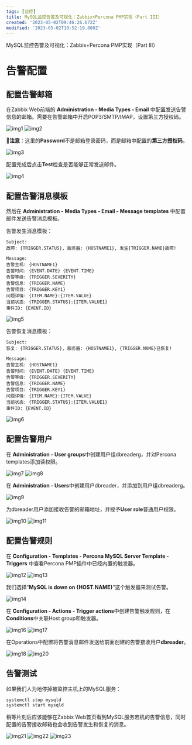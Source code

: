 ```yaml
---
tags: [监控]
title: MySQL监控告警及可视化：Zabbix+Percona PMP实现（Part III）
created: '2023-05-02T09:46:26.672Z'
modified: '2023-05-02T10:52:19.880Z'
---
```


MySQL监控告警及可视化：Zabbix+Percona PMP实现（Part III）

# 告警配置
## 配置告警邮箱
在Zabbix Web前端的 **Administration - Media Types - Email** 中配置发送告警信息的邮箱。需要在告警邮箱中开启POP3/SMTP/IMAP，设置第三方授权码。

![img1](https://img-blog.csdnimg.cn/5145a89d143e473cad862a9d8c942e7a.png#pic_center)
![img2](https://img-blog.csdnimg.cn/d3e7c2b25994480e91ba7408b2020e0b.png#pic_center)

:eagle:**注意**：这里的**Password**不是邮箱登录密码，而是邮箱中配置的**第三方授权码**。

![img3](https://img-blog.csdnimg.cn/dd6788cf32ea4d888b4cbbd40791683f.png#pic_center)

配置完成后点击**Test**检查是否能够正常发送邮件。

![img4](https://img-blog.csdnimg.cn/f9b45effb43441ab9c69403eb4696c0e.png#pic_center)


## 配置告警消息模板
然后在 **Administration - Media Types - Email - Message templates** 中配置邮件发送告警消息模板。

告警发生消息模板：
```
Subject: 
故障: {TRIGGER.STATUS}, 服务器: {HOSTNAME1}, 发生{TRIGGER.NAME}故障!

Message:
告警主机: {HOSTNAME1}
告警时间: {EVENT.DATE} {EVENT.TIME}
告警等级: {TRIGGER.SEVERITY}
告警信息: {TRIGGER.NAME}
告警项目: {TRIGGER.KEY1}
问题详情: {ITEM.NAME}:{ITEM.VALUE}
当前状态: {TRIGGER.STATUS}:{ITEM.VALUE1}
事件ID: {EVENT.ID}
```

![img5](https://img-blog.csdnimg.cn/02695b418a834f479153523e36721cda.png#pic_center)

告警恢复消息模板：
```
Subject:
恢复: {TRIGGER.STATUS}, 服务器: {HOSTNAME1}, {TRIGGER.NAME}已恢复!

Message:
告警主机: {HOSTNAME1}
告警时间: {EVENT.DATE} {EVENT.TIME}
告警等级: {TRIGGER.SEVERITY}
告警信息: {TRIGGER.NAME}
告警项目: {TRIGGER.KEY1}
问题详情: {ITEM.NAME}:{ITEM.VALUE}
当前状态: {TRIGGER.STATUS}:{ITEM.VALUE1}
事件ID: {EVENT.ID}
```

![img6](https://img-blog.csdnimg.cn/cbd9e0c8f2aa4396894cd4f166fe0022.png#pic_center)

## 配置告警用户

在 **Administration - User groups**中创建用户组dbreaderg，并对Percona templates添加读权限。

![img7](https://img-blog.csdnimg.cn/d50fce22f37146ca9135d43e9081698f.png#pic_center)
![img8](https://img-blog.csdnimg.cn/5457c0df078c4a128dea4c0a721f442a.png#pic_center)

在 **Administration - Users**中创建用户dbreader，并添加到用户组dbreaderg。

![img9](https://img-blog.csdnimg.cn/889a702605a5440aa4b785a6ec7f2429.png#pic_center)

为dbreader用户添加接收告警的邮箱地址，并授予**User role**普通用户权限。

![img10](https://img-blog.csdnimg.cn/f8e8b4d98d2546d08583dfecee00f740.png#pic_center)
![img11](https://img-blog.csdnimg.cn/5c2d468785994fce881812a4e6101e02.png#pic_center)


## 配置告警规则
在 **Configuration - Templates - Percona MySQL Server Template - Triggers** 中查看Percona PMP插件中已经内置的触发器。

![img12](https://img-blog.csdnimg.cn/921ef7b4b7e64f2c866b0ec7f7490761.png#pic_center)
![img13](https://img-blog.csdnimg.cn/25ff370b3fef467481d95603a5719afb.png#pic_center)

我们选择“**MySQL is down on {HOST.NAME}**”这个触发器来测试告警。

![img14](https://img-blog.csdnimg.cn/c0b37f0c957d4c7d83445ae68801b59e.png#pic_center)

在 **Configuration - Actions - Trigger actions**中创建告警触发规则，在**Conditions**中关联Host group和触发器。

![img16](https://img-blog.csdnimg.cn/83a09763fc7f4b398bc2996491ab359c.png#pic_center)
![img17](https://img-blog.csdnimg.cn/967abe911c7c47b59e3178e1fa9cbb11.png#pic_center)

在Operations中配置将告警消息邮件发送给前面创建的告警接收用户**dbreader**。

![img18](https://img-blog.csdnimg.cn/04c81de9c7734128a5ef31cb525c89c3.png#pic_center)
![img20](https://img-blog.csdnimg.cn/c49b71d4bd384e6ab8d0bef0e1462585.png#pic_center)


## 告警测试
如果我们人为地停掉被监控主机上的MySQL服务：
```bash
systemctl stop mysqld
systemctl start mysqld
```

稍等片刻后应该能够在Zabbix Web首页看到MySQL服务宕机的告警信息，同时配置的告警接收邮箱也会收到告警发生和恢复的消息。

![img21](https://img-blog.csdnimg.cn/489942a0c6664f86b0c5aefea187a0b9.png#pic_center)
![img22](https://img-blog.csdnimg.cn/24259a49656347eea7b9c3162660c3ba.jpeg#pic_center)
![img23](https://img-blog.csdnimg.cn/630d09c386734bb6ad3cf966bbc9eaf6.jpeg#pic_center)






